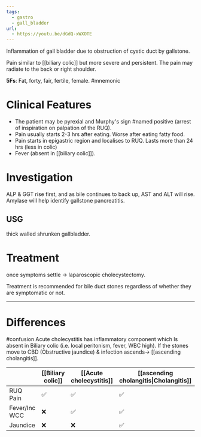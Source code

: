 ```yaml
---
tags:
  - gastro
  - gall_bladder
url:
  - https://youtu.be/dGdQ-xWXOTE
---
```

Inflammation of gall bladder due to obstruction of cystic duct by gallstone. 

Pain similar to [[biliary colic]] but more severe and persistent. The pain may radiate to the back or right shoulder. 

**5Fs**: Fat, forty, fair, fertile, female. #mnemonic 
# Clinical Features
- The patient may be pyrexial and Murphy's sign #named positive (arrest of inspiration on palpation of the RUQ). 
- Pain usually starts 2-3 hrs after eating. Worse after eating fatty food.
- Pain starts in epigastric region and localises to RUQ. Lasts more than 24 hrs (less in colic)
- Fever (absent in [[biliary colic]]). 

# Investigation
ALP & GGT rise first, and as bile continues to back up, AST and ALT will rise. 
Amylase will help identify gallstone pancreatitis. 
## USG
thick walled shrunken gallbladder.

# Treatment
once symptoms settle -> laparoscopic cholecystectomy.

Treatment is recommended for bile duct stones regardless of whether they are symptomatic or not. 

---
# Differences
#confusion 
Acute cholecystitis has inflammatory component which Is absent in Biliary colic (i.e. local peritonism, fever, WBC high). 
If the stones move to CBD (Obstructive jaundice) & infection ascends-> [[ascending cholangitis]].

|               | [[Biliary colic]] | [[Acute cholecystitis]] | [[ascending cholangitis\|Cholangitis]] |
| ------------- | ----------------- | ----------------------- | -------------------------------------- |
| RUQ Pain      | ✅                 | ✅                       | ✅                                      |
| Fever/Inc WCC | ❌                 | ✅                       | ✅                                      |
| Jaundice      | ❌                 | ❌                       | ✅                                      |
